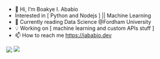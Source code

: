 - 👋 Hi, I’m Boakye I. Ababio
-    Interested in [ Python and Nodejs ] || Machine Learning
- 🌱 Currently reading Data Science @Fordham University
- 💡  Working on [ machine learning and custom APIs stuff ] 
- 📫 How to reach me https://iababio.dev

<p>
  <img align="center" src="https://github-readme-stats.vercel.app/api?username=melch-inno&show_icons=true&hide_title=true&hide_rank=true&hide=issues&count_private=false&disable_animations=true" />
  <img align="top" src="https://github-readme-stats.vercel.app/api/top-langs/?username=melch-innno&layout=compact&langs_count=3&hide=javascript,html,css" />
</p>

<!---
melch-inno/melch-inno is a ✨ special ✨ repository because its `README.md` (this file) appears on your GitHub profile.
You can click the Preview link to take a look at your changes.
--->

